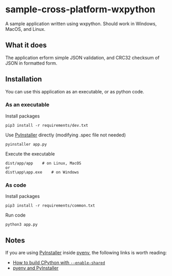 # sample-cross-platform-wxpython
A sample application written using wxpython.
Should work in Windows, MacOS, and Linux.


## What it does
The application erform simple JSON validation, and CRC32 checksum of JSON in formatted form.

## Installation
You can use this application as an executable, or as python code.

### As an executable
Install packages
```
pip3 install -r requirements/dev.txt
```
Use [PyInstaller](https://www.pyinstaller.org/) directly (modifying .spec file not needed)
```
pyinstaller app.py
```
Execute the executable
```
dist/app/app    # on Linux, MacOS
or
dist\app\app.exe    # on Windows
```

### As code
Install packages
```
pip3 install -r requirements/common.txt
```
Run code
```
python3 app.py
```

## Notes
If you are using [PyInstaller](https://www.pyinstaller.org/) inside [pyenv](https://github.com/pyenv/pyenv), the following links is worth reading:
* [How to build CPython with `--enable-shared`](https://github.com/pyenv/pyenv/wiki#how-to-build-cpython-with---enable-shared)
* [pyenv and PyInstaller](https://pyinstaller.readthedocs.io/en/stable/development/venv.html)
